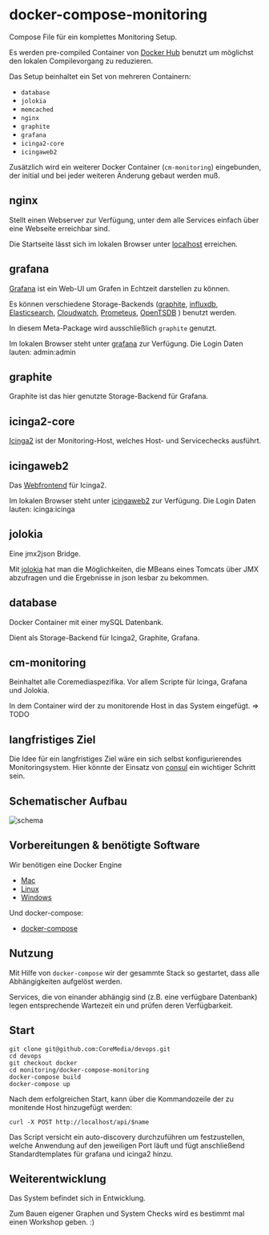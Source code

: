 docker-compose-monitoring
=========================

Compose File für ein komplettes Monitoring Setup.

Es werden pre-compiled Container von [Docker Hub](https://hub.docker.com/r/bodsch/) benutzt um möglichst den lokalen Compilevorgang zu reduzieren.

Das Setup beinhaltet ein Set von mehreren Containern:

 - `database`
 - `jolokia`
 - `memcached`
 - `nginx`
 - `graphite`
 - `grafana`
 - `icinga2-core`
 - `icingaweb2`

Zusätzlich wird ein weiterer Docker Container (`cm-monitoring`) eingebunden, der initial und bei jeder weiteren Änderung gebaut werden muß.


## nginx

Stellt einen Webserver zur Verfügung, unter dem alle Services einfach über eine Webseite erreichbar sind.

Die Startseite lässt sich im lokalen Browser unter [localhost](http://localhost) erreichen.


## grafana

[Grafana](http://grafana.org/) ist ein Web-UI um Grafen in Echtzeit darstellen zu können.

Es können verschiedene Storage-Backends ([graphite](http://graphite.readthedocs.org/en/latest/), [influxdb](https://influxdata.com/), [Elasticsearch](https://www.elastic.co/products/elasticsearch), [Cloudwatch](https://aws.amazon.com/de/cloudwatch/), [Prometeus](https://prometheus.io/), [OpenTSDB](http://opentsdb.net/) ) benutzt werden.

In diesem Meta-Package wird ausschließlich `graphite` genutzt.

Im lokalen Browser steht unter [grafana](http://localhost/grafana/) zur Verfügung.
Die Login Daten lauten:
 admin:admin


## graphite

Graphite ist das hier genutzte Storage-Backend für Grafana.


## icinga2-core

[Icinga2](https://www.icinga.org/products/icinga-2/) ist der Monitoring-Host, welches Host- und Servicechecks ausführt.


## icingaweb2

Das [Webfrontend](https://www.icinga.org/products/screenshots/icinga-web-2/) für Icinga2.

Im lokalen Browser steht unter [icingaweb2](http://localhost/icinga/) zur Verfügung.
Die Login Daten lauten:
 icinga:icinga


## jolokia

Eine jmx2json Bridge.

Mit [jolokia](https://jolokia.org/) hat man die Möglichkeiten, die MBeans eines Tomcats über JMX abzufragen und die Ergebnisse in json lesbar zu bekommen.


## database

Docker Container mit einer mySQL Datenbank.

Dient als Storage-Backend für Icinga2, Graphite, Grafana.


## cm-monitoring

Beinhaltet alle Coremediaspezifika. Vor allem Scripte für Icinga, Grafana und Jolokia.

In dem Container wird der zu monitorende Host in das System eingefügt.
 => TODO


## langfristiges Ziel

Die Idee für ein langfristiges Ziel wäre ein sich selbst konfigurierendes Monitoringsystem.
Hier könnte der Einsatz von [consul](https://www.consul.io/) ein wichtiger Schritt sein.


## Schematischer Aufbau
![schema](schema.png "Schematischer aufbau und Kommunikationsbeziehung")


## Vorbereitungen & benötigte Software

Wir benötigen eine Docker Engine

 - [Mac](https://docs.docker.com/engine/installation/mac/)
 - [Linux](https://docs.docker.com/engine/installation/linux/ubuntulinux/)
 - [Windows](https://docs.docker.com/engine/installation/windows/)

Und docker-compose:

 - [docker-compose](https://docs.docker.com/compose/install/)


## Nutzung

Mit Hilfe von `docker-compose` wir der gesammte Stack so gestartet, dass alle Abhängigkeiten aufgelöst werden.

Services, die von einander abhängig sind (z.B. eine verfügbare Datenbank) legen entsprechende Wartezeit ein und prüfen deren Verfügbarkeit.


## Start

    git clone git@github.com:CoreMedia/devops.git
    cd devops
    git checkout docker
    cd monitoring/docker-compose-monitoring
    docker-compose build
    docker-compose up

Nach dem erfolgreichen Start, kann über die Kommandozeile der zu monitende Host hinzugefügt werden:

    curl -X POST http://localhost/api/$name

Das Script versicht ein auto-discovery durchzuführen um festzustellen, welche Anwendung auf den jeweiligen Port läuft und fügt anschließend Standardtemplates für grafana und icinga2 hinzu.


## Weiterentwicklung

Das System befindet sich in Entwicklung.

Zum Bauen eigener Graphen und System Checks wird es bestimmt mal einen Workshop geben. :)






